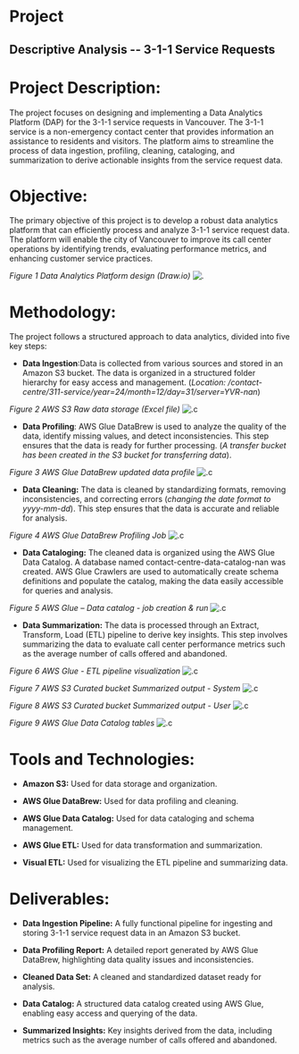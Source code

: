 # Project

## Descriptive Analysis -- 3-1-1 Service Requests

# Project Description:
The project focuses on designing and implementing a Data Analytics Platform (DAP) for the 3-1-1 service requests in Vancouver. The 3-1-1 service is a non-emergency contact center that provides information an assistance to residents and visitors. The platform aims to streamline the process of data ingestion, profiling, cleaning, cataloging, and summarization to derive actionable insights from the service request data.

# Objective:
The primary objective of this project is to develop a robust data analytics platform that can efficiently process and analyze 3-1-1 service request data. The platform will enable the city of Vancouver to improve its call center operations by identifying trends, evaluating performance metrics, and enhancing customer service practices.

*Figure 1 Data Analytics Platform design (Draw.io)*
![.](https://github.com/nandini-sangaraju/data-analyst-nandini/blob/main/Images/objective.png)

# Methodology:

The project follows a structured approach to data analytics, divided into five key steps:

-   **Data Ingestion**:Data is collected from various sources and stored in an Amazon S3 bucket. The data is organized in a structured folder hierarchy for easy access and management. (*Location: /contact-centre/311-service/year=24/month=12/day=31/server=YVR-nan*)

 *Figure 2 AWS S3 Raw data storage (Excel file)*
 ![.c](https://github.com/nandini-sangaraju/data-analyst-nandini/blob/main/Images/data_ingestion.png)
    
-   **Data Profiling**: AWS Glue DataBrew is used to analyze the quality of the data, identify missing values, and detect inconsistencies. This step ensures that the data is ready for further processing. (*A transfer bucket has been created in the S3 bucket for transferring data*).

*Figure 3 AWS Glue DataBrew updated data profile*
![.c](https://github.com/nandini-sangaraju/data-analyst-nandini/blob/main/Images/data_profiling.jpeg)
    
-   **Data Cleaning:** The data is cleaned by standardizing formats, removing inconsistencies, and correcting errors (*changing the date format to yyyy-mm-dd*). This step ensures that the data is accurate and reliable for analysis.

*Figure 4 AWS Glue DataBrew Profiling Job*
![.c](https://github.com/nandini-sangaraju/data-analyst-nandini/blob/main/Images/data_cleaning.jpeg)
    
-   **Data Cataloging:** The cleaned data is organized using the AWS Glue Data Catalog. A database named contact-centre-data-catalog-nan was created. AWS Glue Crawlers are used to automatically create schema definitions and populate the catalog, making the data easily accessible for queries and analysis.

*Figure 5 AWS Glue – Data catalog - job creation & run*
![.c](https://github.com/nandini-sangaraju/data-analyst-nandini/blob/main/Images/data_cataloging.jpeg)
    
-   **Data Summarization:** The data is processed through an Extract, Transform, Load (ETL) pipeline to derive key insights. This step involves summarizing the data to evaluate call center performance metrics such as the average number of calls offered and abandoned.

*Figure 6 AWS Glue - ETL pipeline visualization*
![.c](https://github.com/nandini-sangaraju/data-analyst-nandini/blob/main/Images/pipeline_visualization.jpeg)

*Figure 7 AWS S3 Curated bucket Summarized output - System*
![.c](https://github.com/nandini-sangaraju/data-analyst-nandini/blob/main/Images/Summ_out_sys.jpeg)

*Figure 8 AWS S3 Curated bucket Summarized output - User*
![.c](https://github.com/nandini-sangaraju/data-analyst-nandini/blob/main/Images/Summ_out_user.jpeg)

*Figure 9 AWS Glue Data Catalog tables*
![.c](https://github.com/nandini-sangaraju/data-analyst-nandini/blob/main/Images/Data_catalog_table.jpeg)

# Tools and Technologies:

-   **Amazon S3:** Used for data storage and organization.

-   **AWS Glue DataBrew:** Used for data profiling and cleaning.

-   **AWS Glue Data Catalog:** Used for data cataloging and schema
    management.

-   **AWS Glue ETL:** Used for data transformation and summarization.

-   **Visual ETL:** Used for visualizing the ETL pipeline and summarizing data.

# Deliverables:

-   **Data Ingestion Pipeline:** A fully functional pipeline for ingesting and storing 3-1-1 service request data in an Amazon S3 bucket.
    
-   **Data Profiling Report:** A detailed report generated by AWS Glue DataBrew, highlighting data quality issues and inconsistencies.
    
-   **Cleaned Data Set:** A cleaned and standardized dataset ready for analysis.
    

-   **Data Catalog:** A structured data catalog created using AWS Glue, enabling easy access and querying of the data.

    
-   **Summarized Insights:** Key insights derived from the data, including metrics such as the average number of calls offered and abandoned.
    
    

